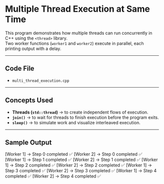 # Multiple Thread Execution at Same Time

This program demonstrates how multiple threads can run concurrently in C++ using the `<thread>` library.  
Two worker functions (`worker1` and `worker2`) execute in parallel, each printing output with a delay.  

---

## Code File
- `multi_thread_execution.cpp`

---

## Concepts Used
- **Threads (`std::thread`)** → to create independent flows of execution.  
- **`join()`** → to wait for threads to finish execution before the program exits.  
- **`sleep()`** → to simulate work and visualize interleaved execution.  

---

## Sample Output
[Worker 1] → Step 0 completed ✅
[Worker 2] → Step 0 completed ✅
[Worker 1] → Step 1 completed ✅
[Worker 2] → Step 1 completed ✅
[Worker 1] → Step 2 completed ✅
[Worker 2] → Step 2 completed ✅
[Worker 1] → Step 3 completed ✅
[Worker 2] → Step 3 completed ✅
[Worker 1] → Step 4 completed ✅
[Worker 2] → Step 4 completed ✅
